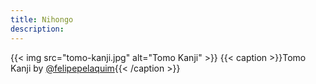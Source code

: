 ```yaml
---
title: Nihongo
description:
---
```

{{< img src="tomo-kanji.jpg" alt="Tomo Kanji" >}}
{{< caption >}}Tomo Kanji by [@felipepelaquim](https://unsplash.com/photos/y6VMoH6921w){{< /caption >}}